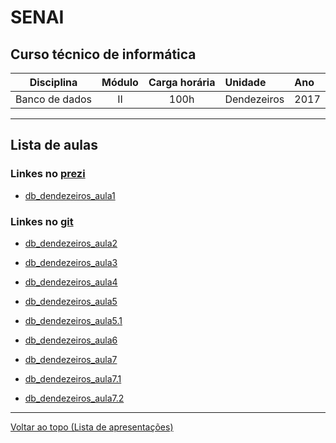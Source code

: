 # SENAI

## Curso técnico de informática

|Disciplina|Módulo|Carga horária|Unidade|Ano|
|----------|:----:|:-----------:|:------|:--|
|Banco de dados|II|100h|Dendezeiros|2017|

---

## Lista de aulas

### Linkes no [prezi]

[prezi]: http://www.prezi.com

* [db_dendezeiros_aula1](https://prezi.com/view/j9YWlNLCmclDY9QW2Evs/)

### Linkes no [git]

[git]: https://github.com/tmenegaz/db_dendezeiros#senai

* [db_dendezeiros_aula2](https://github.com/tmenegaz/db_dendezeiros/blob/master/assunto/introducao.md#conceitos)

* [db_dendezeiros_aula3](https://github.com/tmenegaz/db_dendezeiros/blob/master/assunto/visitaTecnica.md#visita-técnica)

* [db_dendezeiros_aula4](https://github.com/tmenegaz/db_dendezeiros/blob/master/assunto/ansRequisitos.md#loja-de-cds)

* [db_dendezeiros_aula5](https://github.com/tmenegaz/db_dendezeiros/blob/master/assunto/ansRequisitos.md#vendedor-de-capelinha)

* [db_dendezeiros_aula5.1](https://github.com/tmenegaz/db_dendezeiros/blob/master/assunto/convencaoParaDiagrama.md#convenção-para-a-utilização-do-diagrama)

* [db_dendezeiros_aula6](https://github.com/tmenegaz/db_dendezeiros/blob/master/assunto/av1.md#gabarito)

* [db_dendezeiros_aula7](https://github.com/tmenegaz/db_dendezeiros/blob/master/assunto/ansRequisitos.md#aluguel-de-filmes)

* [db_dendezeiros_aula7.1](https://github.com/tmenegaz/db_dendezeiros/blob/master/assunto/ansRequisitos.md#imóvel)

* [db_dendezeiros_aula7.2](https://github.com/tmenegaz/db_dendezeiros/blob/master/assunto/ansRequisitos.md#treinamento-sa)

---

[Voltar ao topo (Lista de apresentações)](#lista-de-aulas)